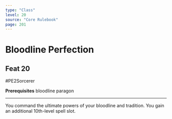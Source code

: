 ```yaml
---
type: "Class"
level: 20
source: "Core Rulebook"
page: 201
---
```

# Bloodline Perfection
## Feat 20
#PE2Sorcerer

**Prerequisites** bloodline paragon

---
You command the ultimate powers of your bloodline and tradition. You gain an additional 10th-level spell slot.